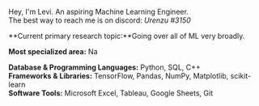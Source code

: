 Hey, I'm Levi. An aspiring Machine Learning Engineer.<br>
The best way to reach me is on discord: *Urenzu #3150*<br>

**Current primary research topic:**Going over all of ML very broadly.<br>

**Most specialized area:** Na<br>

**Database & Programming Languages:** Python, SQL, C++<br>
**Frameworks & Libraries:** TensorFlow, Pandas, NumPy, Matplotlib, scikit-learn<br>
**Software Tools:** Microsoft Excel, Tableau, Google Sheets, Git<br>







